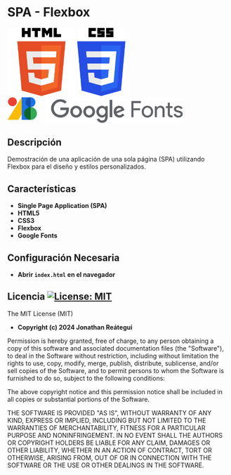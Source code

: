 # SPA - Flexbox

<p float="left">
    <img src="./html5-logo.png" width="155" alt="HTML5 Logo" />
    <img src="./css3-logo.png" width="110" alt="CSS3 Logo" />
    <img src="./google-fonts-logo.png" width="400" alt="Google Fonts Logo" />
</p>

## Descripción

Demostración de una aplicación de una sola página (SPA) utilizando Flexbox para el diseño y estilos personalizados.

## Características

- **Single Page Application (SPA)**
- **HTML5**
- **CSS3**
- **Flexbox**
- **Google Fonts**

## Configuración Necesaria

- **Abrir `index.html` en el navegador**

## Licencia [![License: MIT](https://img.shields.io/badge/License-MIT-yellow.svg)](https://opensource.org/licenses/MIT)

The MIT License (MIT)

- **Copyright (c) 2024 Jonathan Reátegui**

Permission is hereby granted, free of charge, to any person obtaining a copy of this software and associated documentation files (the "Software"), to deal in the Software without restriction, including without limitation the rights to use, copy, modify, merge, publish, distribute, sublicense, and/or sell copies of the Software, and to permit persons to whom the Software is furnished to do so, subject to the following conditions:

The above copyright notice and this permission notice shall be included in all copies or substantial portions of the Software.

THE SOFTWARE IS PROVIDED "AS IS", WITHOUT WARRANTY OF ANY KIND, EXPRESS OR IMPLIED, INCLUDING BUT NOT LIMITED TO THE WARRANTIES OF MERCHANTABILITY, FITNESS FOR A PARTICULAR PURPOSE AND NONINFRINGEMENT. IN NO EVENT SHALL THE AUTHORS OR COPYRIGHT HOLDERS BE LIABLE FOR ANY CLAIM, DAMAGES OR OTHER LIABILITY, WHETHER IN AN ACTION OF CONTRACT, TORT OR OTHERWISE, ARISING FROM, OUT OF OR IN CONNECTION WITH THE SOFTWARE OR THE USE OR OTHER DEALINGS IN THE SOFTWARE.
